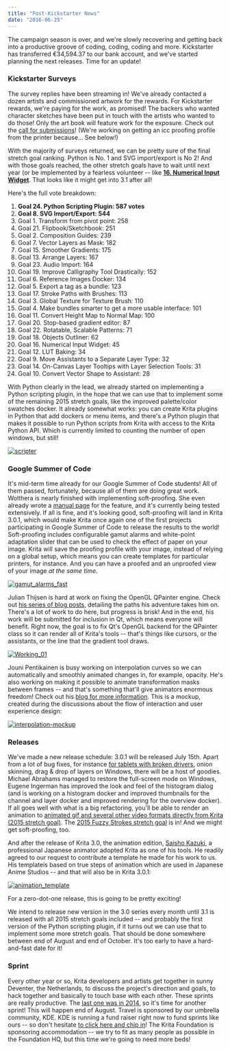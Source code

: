 ```yaml
---
title: "Post-Kickstarter News"
date: "2016-06-25"
---
```


The campaign season is over, and we're slowly recovering and getting back into a productive groove of coding, coding, coding and more. Kickstarter has transferred €34,594.37 to our bank account, and we've started planning the next releases. Time for an update!

### Kickstarter Surveys

The survey replies have been streaming in! We've already contacted a dozen artists and commissioned artwork for the rewards. For Kickstarter rewards, we're paying for the work, as promised! The backers who wanted character sketches have been put in touch with the artists who wanted to do those! Only the art book will feature work for the exposure. Check out the [call for submissions](https://krita.org/en/item/call-for-submissions-for-the-2016-art-of-krita-book/)! (We're working on getting an icc proofing profile from the printer because... See below!)

With the majority of surveys returned, we can be pretty sure of the final stretch goal ranking. Python is No. 1 and SVG import/export is No 2! And with those goals reached, the other stretch goals have to wait until next year (or be implemented by a fearless volunteer -- like [**16\. Numerical Input Widget**](https://phabricator.kde.org/D1875). That looks like it might get into 3.1 after all!

Here's the full vote breakdown:

1. **Goal 24. Python Scripting Plugin: 587 votes**
2. **Goal 8. SVG Import/Export: 544**
3. Goal 1. Transform from pivot point: 258
4. Goal 21. Flipbook/Sketchbook: 251
5. Goal 2. Composition Guides: 239
6. Goal 7. Vector Layers as Mask: 182
7. Goal 15. Smoother Gradients: 175
8. Goal 13. Arrange Layers: 167
9. Goal 23. Audio Import: 164
10. Goal 19. Improve Calligraphy Tool Drastically: 152
11. Goal 6. Reference Images Docker: 134
12. Goal 5. Export a tag as a bundle: 123
13. Goal 17. Stroke Paths with Brushes: 113
14. Goal 3. Global Texture for Texture Brush: 110
15. Goal 4. Make bundles smarter to get a more usable interface: 101
16. Goal 11. Convert Height Map to Normal Map: 100
17. Goal 20. Stop-based gradient editor: 87
18. Goal 22. Rotatable, Scalable Patterns: 71
19. Goal 18. Objects Outliner: 62
20. Goal 16. Numerical Input Widget: 45
21. Goal 12. LUT Baking: 34
22. Goal 9. Move Assistants to a Separate Layer Type: 32
23. Goal 14. On-Canvas Layer Tooltips with Layer Selection Tools: 31
24. Goal 10. Convert Vector Shape to Assistant: 28

With Python clearly in the lead, we already started on implementing a Python scripting plugin, in the hope that we can use that to implement some of the remaining 2015 stretch goals, like the improved palette/color swatches docker. It already somewhat works: you can create Krita plugins in Python that add dockers or menu items, and there's a Python plugin that makes it possible to run Python scripts from Krita with access to the Krita Python API. Which is currently limited to counting the number of open windows, but still!

[![scripter](../images/scripter-1024x582.png)](https://krita.org/wp-content/uploads/2016/06/scripter.png)

### Google Summer of Code

It's mid-term time already for our Google Summer of Code students! All of them passed, fortunately, because all of them are doing great work. Wolthera is nearly finished with implementing soft-proofing. She even already wrote a [manual page](https://docs.krita.org/Soft_Proofing) for the feature, and it's currently being tested extensively. If all is fine, and it's looking good, soft-proofing will land in Krita 3.0.1, which would make Krita once again one of the first projects participating in Google Summer of Code to release the results to the world! Soft-proofing includes configurable gamut alarms and white-point adaptation slider that can be used to check the effect of paper on your image. Krita will save the proofing profile with your image, instead of relying on a global setup, which means you can create templates for particular printers, for instance. And you can have a proofed and an unproofed view of your image _at the same time_.

[![gamut_alarms_fast](../images/gamut_alarms_fast-1024x553.png)](https://krita.org/wp-content/uploads/2016/06/gamut_alarms_fast.png)

Julian Thijsen is hard at work on fixing the OpenGL QPainter engine. Check out [his series of blog posts,](http://kritadev.blogspot.nl/) detailing the paths his adventure takes him on. There's a lot of work to do here, but progress is brisk! And in the end, his work will be submitted for inclusion in Qt, which means everyone will benefit. Right now, the goal is to fix Qt's OpenGL backend for the QPainter class so it can render all of Krita's tools -- that's things like cursors, or the assistants, or the line that the gradient tool draws.

[![Working_01](../images/Working_01.png)](https://krita.org/wp-content/uploads/2016/06/Working_01.png)

Jouni Pentikainen is busy working on interpolation curves so we can automatically and smoothly animated changes in, for example, opacity. He's also working on making it possible to animate transformation masks between frames -- and that's something that'll give animators enormous freedom! Check out his [blog for more information](http://kritaanimation.blogspot.nl/). This is a mockup, created during the discussions about the flow of interaction and user experience design:

[![interpolation-mockup](../images/interpolation-mockup.png)](https://krita.org/wp-content/uploads/2016/06/interpolation-mockup.png)

### Releases

We've made a new release schedule: 3.0.1 will be released July 15th. Apart from a lot of bug fixes, for instance [for tablets with broken drivers](https://krita.org/item/anatomy-of-a-bug-fix/), onion skinning, drag & drop of layers on Windows, there will be a host of goodies. Michael Abrahams managed to restore the full-screen mode on Windows, Eugene Ingerman has improved the look and feel of the histogram dialog (and is working on a histogram docker and improved thumbnails for the channel and layer docker and improved rendering for the overview docker). If all goes well with what is a big refactoring, you'll be able to render an animation to [animated gif and several other video formats directly from Krita (2015 stretch goal)](https://phabricator.kde.org/T116). The [2015 Fuzzy Strokes stretch goal](https://phabricator.kde.org/T166) is in! And we might get soft-proofing, too.

And after the release of Krita 3.0, the animation edition, [Saisho Kazuki](https://twitter.com/motoaki_saisho), a professional Japanese animator adopted Krita as one of his tools. He readily agreed to our request to contribute a template he made for his work to us. His templateis based on true steps of animation which are used in Japanese Anime Studios -- and that will also be in Krita 3.0.1:

[![animation_template](../images/animation_template-1024x577.png)](https://krita.org/wp-content/uploads/2016/06/animation_template.png)

For a zero-dot-one release, this is going to be pretty exciting!

We intend to release new version in the 3.0 series every month until 3.1 is released with all 2015 stretch goals included -- and probably the first version of the Python scripting plugin, if it turns out we can use that to implement some more stretch goals. That should be done somewhere between end of August and end of October. It's too early to have a hard-and-fast date for it!

### Sprint

Every other year or so, Krita developers and artists get together in sunny Deventer, the Netherlands, to discuss the project's direction and goals, to hack together and basically to touch base with each other. These sprints are really productive. The [last one was in 2014](https://dot.kde.org/2014/06/04/2014-krita-sprint-deventer-netherlands), so it's time for another sprint! This will happen end of August. Travel is sponsored by our umbrella community, KDE. KDE is running a fund raiser right now to fund sprints like ours -- so don't hesitate [to click here and chip in](https://www.kde.org/fundraisers/randameetings2016/)! The Krita Foundation is sponsoring accommodation -- we try to fit as many people as possible in the Foundation HQ, but this time we're going to need more beds!
